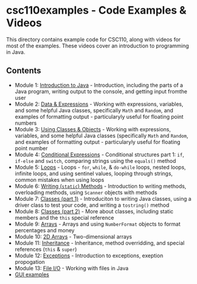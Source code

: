 # csc110examples - Code Examples & Videos

This directory contains example code for CSC110, along with videos for most of the examples.  These videos cover an introduction to programming in Java.

## Contents

- Module 1: [Introduction to Java](./introtojava) - Introduction, including the parts of a Java program, writing output to the console, and getting input fromthe user
- Module 2: [Data & Expressions](./dataexpresions) - Working with expressions, variables, and some helpful Java classes, specifically `Math` and `Random`, and examples of formatting output - particularyly useful for floating point numbers
- Module 3: [Using Classes & Objects](./usingclasses) - Working with expressions, variables, and some helpful Java classes (specifically `Math` and `Random`, and examples of formatting output - particularyly useful for floating point number
- Module 4: [Conditional Expressions](./conditionals) - Conditional structures part 1: `if`, `if-else` and `switch`, comparing strings using the `equals()` method
- Module 5: [Loops](./loops) - Loops - `for`, `while`, & `do-while` loops, nested loops, infinite loops, and using sentinel values, looping through strings, common mistakes when using loops
- Module 6: [Writing (`static`) Methods](./staticmethods) - Introduction to writing methods, overloading methods, using `Scanner` objects with methods
- Module 7: [Classes (part 1)](./classespt1) - Introduciton to writing Java classes, using a driver class to test your code, and writing a `tostring()` method
- Module 8: [Classes (part 2)](./classespt2) - More about classes, including static members and the `this` special reference
- Module 9: [Arrays](./arrays) - Arrays and using `NumberFormat` objects to format percentages and money
- Module 10: [2D Arrays](./twodimarrays) - Two-dimensional arrays
- Module 11: [Inheritance](./inheritance) - Inheritance, method overridding, and special references (`this` & `super`)
- Module 12: [Exceptions](./exceptions) - Introduction to exceptions, exeption propogation
- Module 13: [File I/O](./fileio) - Working with files in Java
- [GUI examples](./gui)
